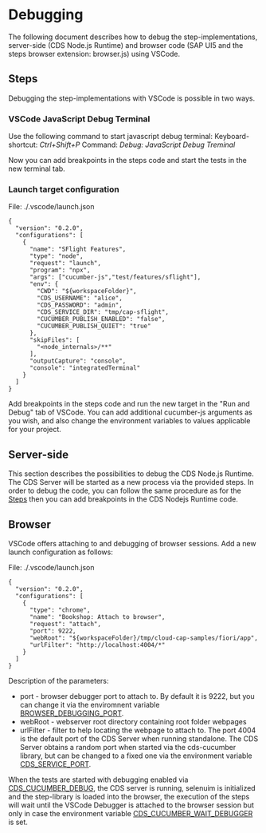 # Debugging

The following document describes how to debug the step-implementations, server-side (CDS Node.js Runtime) and browser code (SAP UI5 and the steps browser extension: browser.js) using VSCode.

## Steps

Debugging the step-implementations with VSCode is possible in two ways.

### VSCode JavaScript Debug Terminal

Use the following command to start javascript debug terminal:
Keyboard-shortcut: *Ctrl+Shift+P*
Command: *Debug: JavaScript Debug Treminal*

Now you can add breakpoints in the steps code and start the tests in the new terminal tab.

### Launch target configuration

File: ./.vscode/launch.json

```
{
  "version": "0.2.0",
  "configurations": [
    {
      "name": "SFlight Features",
      "type": "node",
      "request": "launch",
      "program": "npx",
      "args": ["cucumber-js","test/features/sflight"],
      "env": {
        "CWD": "${workspaceFolder}",
        "CDS_USERNAME": "alice",
        "CDS_PASSWORD": "admin",
        "CDS_SERVICE_DIR": "tmp/cap-sflight",
        "CUCUMBER_PUBLISH_ENABLED": "false",
        "CUCUMBER_PUBLISH_QUIET": "true"
      },
      "skipFiles": [
        "<node_internals>/**"
      ],
      "outputCapture": "console",
      "console": "integratedTerminal"
    }
  ]
}
```

Add breakpoints in the steps code and run the new target in the "Run and Debug" tab of VSCode.
You can add additional cucumber-js arguments as you wish, and also change the environment variables to values applicable for your project.

## Server-side

This section describes the possibilities to debug the CDS Node.js Runtime.
The CDS Server will be started as a new process via the provided steps.
In order to debug the code, you can follow the same procedure as for the [Steps](#steps) then you can add breakpoints in the CDS Nodejs Runtime code.

## Browser

VSCode offers attaching to and debugging of browser sessions.
Add a new launch configuration as follows:

File: ./.vscode/launch.json

```
{
  "version": "0.2.0",
  "configurations": [
    {
      "type": "chrome",
      "name": "Bookshop: Attach to browser",
      "request": "attach",
      "port": 9222,
      "webRoot": "${workspaceFolder}/tmp/cloud-cap-samples/fiori/app",
      "urlFilter": "http://localhost:4004/*"
    }
  ]
}
```

Description of the parameters:
- port - browser debugger port to attach to. By default it is 9222, but you can change it via the enviromnent variable [BROWSER\_DEBUGGING\_PORT](ENV.md#browser_debugging_port).
- webRoot - webserver root directory containing root folder webpages
- urlFilter - filter to help locating the webpage to attach to.
The port 4004 is the default port of the CDS Server when running standalone.
The CDS Server obtains a random port when started via the cds-cucumber library, 
but can be changed to a fixed one via the environment variable [CDS\_SERVICE\_PORT](ENV.md#cds_service_port).

When the tests are started with debugging enabled via [CDS\_CUCUMBER\_DEBUG](ENV.md#cds_cucumber_debug), the CDS server is running, selenuim is initialized and the step-library is loaded into the browser, the execution of the steps will wait until the VSCode Debugger is attached to the browser session but only in case the environment variable [CDS\_CUCUMBER\_WAIT\_DEBUGGER](ENV.md#cds_cucumber_wait_debugger) is set.
